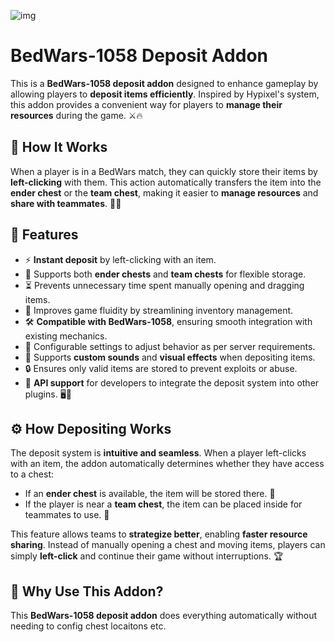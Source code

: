 ![img](https://imgurl.ir/uploads/u015825_minecraft_title_15.png)

# BedWars-1058 Deposit Addon 

This is a **BedWars-1058 deposit addon** designed to enhance gameplay by allowing players to **deposit items efficiently**. Inspired by Hypixel's system, this addon provides a convenient way for players to **manage their resources** during the game. ⚔️🔥

## 📌 How It Works
When a player is in a BedWars match, they can quickly store their items by **left-clicking** with them. This action automatically transfers the item into the **ender chest** or the **team chest**, making it easier to **manage resources** and **share with teammates**. 🎒✅

## 🌟 Features
- ⚡ **Instant deposit** by left-clicking with an item.
- 🏹 Supports both **ender chests** and **team chests** for flexible storage.
- ⏳ Prevents unnecessary time spent manually opening and dragging items.
- 🏃 Improves game fluidity by streamlining inventory management.
- 🛠️ **Compatible with BedWars-1058**, ensuring smooth integration with existing mechanics.
- 🔧 Configurable settings to adjust behavior as per server requirements.
- 🎵 Supports **custom sounds** and **visual effects** when depositing items.
- 🔒 Ensures only valid items are stored to prevent exploits or abuse.
- 🔗 **API support** for developers to integrate the deposit system into other plugins. 🖥️📡

## ⚙️ How Depositing Works
The deposit system is **intuitive and seamless**. When a player left-clicks with an item, the addon automatically determines whether they have access to a chest:
- If an **ender chest** is available, the item will be stored there. 💜
- If the player is near a **team chest**, the item can be placed inside for teammates to use. 🔷

This feature allows teams to **strategize better**, enabling **faster resource sharing**. Instead of manually opening a chest and moving items, players can simply **left-click** and continue their game without interruptions. 🏆

## 🎉 Why Use This Addon?
This **BedWars-1058 deposit addon** does everything automatically without needing to config chest locaitons etc.

